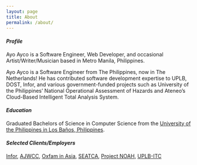 ```yaml
---
layout: page
title: About
permalink: /about/
---
```


#### *Profile*
Ayo Ayco is a Software Engineer, Web Developer, and occasional Artist/Writer/Musician based in Metro Manila, Philippines.

Ayo Ayco is a Software Engineer from The Philippines, now in The Netherlands! He has contributed software development expertise to UPLB, DOST, Infor, and various government-funded projects such as University of the Philippines’ National Operational Assessment of Hazards and Ateneo’s Cloud-Based Intelligent Total Analysis System.

#### *Education*
Graduated Bachelors of Science in Computer Science from the [University of the Philippines in Los Ba&ntilde;os, Philippines](https://up.edu.ph/).

#### *Selected Clients/Employers*
[Infor](https://infor.com), [AJWCC](http://ajwcc.ateneo.edu/), [Oxfam in Asia](https://asia.oxfam.org), [SEATCA](http://seatca.org/), [Project NOAH](http://noah.up.edu.ph), [UPLB-ITC](https://itc.uplb.edu.ph)

